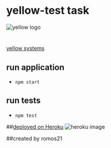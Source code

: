 # yellow-test task
![yellow logo](https://dn75rr69j9vc.cloudfront.net/yellow_logo.ico)

#
[yellow systems](https://yellow.systems/)

## run application
- `npm start`

## run tests
- `npm test`

##[deployed on Heroku](https://yellow-jog-app.herokuapp.com/)
![heroku image](https://images.g2crowd.com/uploads/product/image/social_landscape/social_landscape_bf0fb4cb7fe948c42f37ded73895638f/salesforce-heroku.png)

##created by romos21
